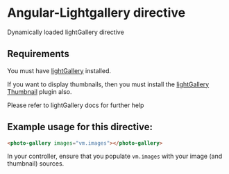 # Angular-Lightgallery directive

Dynamically loaded lightGallery directive

Requirements
---
You must have [lightGallery](http://sachinchoolur.github.io/lightGallery/) installed.

If you want to display thumbnails, then you must install the [lightGallery Thumbnail](https://github.com/sachinchoolur/lg-thumbnail) plugin also.

Please refer to lightGallery docs for further help

Example usage for this directive:
---

``` html
<photo-gallery images="vm.images"></photo-gallery>
```

In your controller, ensure that you populate ```vm.images``` with your image (and thumbnail) sources.